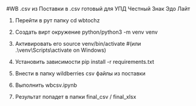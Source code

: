 #WB .csv из Поставки в .csv готовый для УПД Честный Знак Эдо Лайт

1. Перейти в рут папку
cd wbtochz
2. Создать вирт окружение
python/python3 -m venv venv
3. Активировать его 
source venv/bin/activate  #(или .\venv\Scripts\activate on Windows)
4. Установить зависимости 
pip install -r requirements.txt

5. Внести в папку wildberries csv файлы из поставки

6. Выполнить wbcsv.ipynb 

7. Результат попадет в папки final_csv / final_xlsx